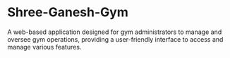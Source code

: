 # Shree-Ganesh-Gym
A web-based application designed for gym administrators to manage and oversee gym operations, providing a user-friendly interface to access and manage various features.
